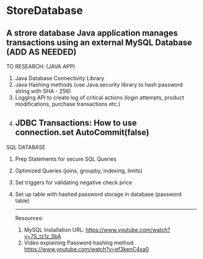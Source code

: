 # StoreDatabase
A strore database Java application manages transactions using an external MySQL Database (ADD AS NEEDED)
--------------------------------------------------------------------------------
TO RESEARCH: 
  (JAVA APP) 
1. Java Database Connectivity Library
2. Java Hashing methods (use Java.security library to  hash password string with SHA - 256)
3. Logging API to create log of critical actions (login attempts, product modifications, purchase transactions etc.)
4. JDBC Transactions: How to use connection.set AutoCommit(false)
   -----------------------------------------------------------------
  SQL DATABASE
1. Prep Statements for secure SQL Queries
2. Optimized Queries (joins, groupby, indexing, limits)
3. Set triggers for validating negative check price
4. Set up table with hashed password storage in database (password table)

   ----------------------------------------------
   Resources:
   1. MySQL Installation URL:  https://www.youtube.com/watch?v=7S_tz1z_5bA
   2. Video explaining Password hashing method: https://www.youtube.com/watch?v=ef3kenC4xa0
      
